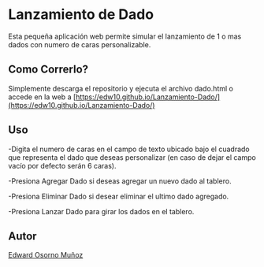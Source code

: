# Lanzamiento de Dado

Esta pequeña aplicación web permite simular el lanzamiento de 1 o mas dados con numero de caras personalizable.

## Como Correrlo?

Simplemente descarga el repositorio y ejecuta el archivo dado.html o accede en la web a [https://edw10.github.io/Lanzamiento-Dado/](https://edw10.github.io/Lanzamiento-Dado/)

## Uso

-Digita el numero de caras en el campo de texto ubicado bajo el cuadrado que representa el dado que deseas personalizar (en caso de dejar el campo vacío por defecto serán 6 caras).

-Presiona Agregar Dado si deseas agregar un nuevo dado al tablero.

-Presiona Eliminar Dado si desear eliminar el ultimo dado agregado.

-Presiona Lanzar Dado para girar los dados en el tablero.
 
## Autor

[Edward Osorno Muñoz](https://github.com/Edw10)
